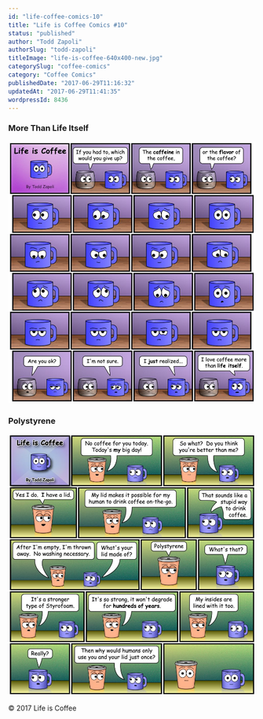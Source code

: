 ```yaml
---
id: "life-coffee-comics-10"
title: "Life is Coffee Comics #10"
status: "published"
author: "Todd Zapoli"
authorSlug: "todd-zapoli"
titleImage: "life-is-coffee-640x400-new.jpg"
categorySlug: "coffee-comics"
category: "Coffee Comics"
publishedDate: "2017-06-29T11:16:32"
updatedAt: "2017-06-29T11:41:35"
wordpressId: 8436
---
```


### More Than Life Itself

![Life is Coffee - More Than Life Itself Comic](coffee-comic-more-than-life-itself.jpg)

### Polystyrene

![Life is Coffee - Polystyrene lid - comic](coffee-comic-Polystyrene.jpg)

© 2017 Life is Coffee